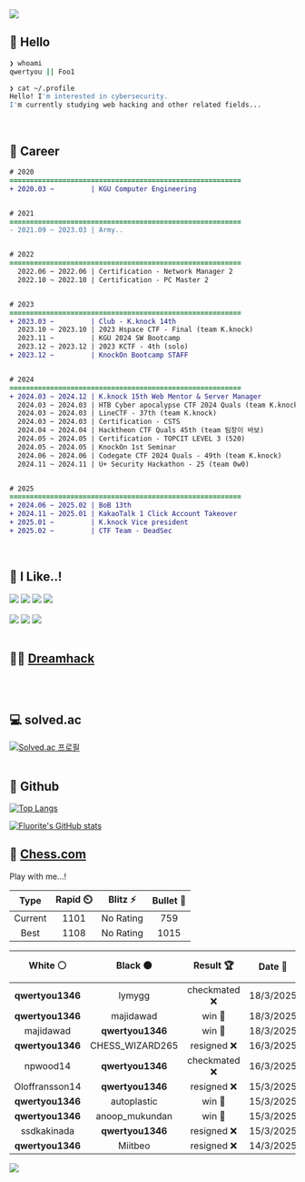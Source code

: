 <div align=left>
  <img src="https://capsule-render.vercel.app/api?type=waving&height=300&color=00f0e0&text=•⩊•" />
<br>

## 👋 Hello
```zsh
❯ whoami
qwertyou || Foo1

❯ cat ~/.profile
Hello! I'm interested in cybersecurity.
I'm currently studying web hacking and other related fields...
```
<br>
  
## 🌱 Career
```diff
# 2020
=========================================================
+ 2020.03 ~         | KGU Computer Engineering


# 2021
=========================================================
- 2021.09 ~ 2023.03 | Army..


# 2022
=========================================================
  2022.06 ~ 2022.06 | Certification - Network Manager 2
  2022.10 ~ 2022.10 | Certification - PC Master 2


# 2023
=========================================================
+ 2023.03 ~         | Club - K.knock 14th
  2023.10 ~ 2023.10 | 2023 Hspace CTF - Final (team K.knock)
  2023.11 ~         | KGU 2024 SW Bootcamp
  2023.12 ~ 2023.12 | 2023 KCTF - 4th (solo)
+ 2023.12 ~         | KnockOn Bootcamp STAFF


# 2024
=========================================================
+ 2024.03 ~ 2024.12 | K.knock 15th Web Mentor & Server Manager
  2024.03 ~ 2024.03 | HTB Cyber apocalypse CTF 2024 Quals (team K.knock)
  2024.03 ~ 2024.03 | LineCTF - 37th (team K.knock)
  2024.03 ~ 2024.03 | Certification - CSTS
  2024.04 ~ 2024.04 | Hacktheon CTF Quals 45th (team 팀장이 바보)
  2024.05 ~ 2024.05 | Certification - TOPCIT LEVEL 3 (520)
  2024.05 ~ 2024.05 | KnockOn 1st Seminar
  2024.06 ~ 2024.06 | Codegate CTF 2024 Quals - 49th (team K.knock)
  2024.11 ~ 2024.11 | U+ Security Hackathon - 25 (team 0w0)


# 2025
=========================================================
+ 2024.06 ~ 2025.02 | BoB 13th
+ 2024.11 ~ 2025.01 | KakaoTalk 1 Click Account Takeover
+ 2025.01 ~         | K.knock Vice president
+ 2025.02 ~         | CTF Team - DeadSec
```
<br>

## 🔨 I Like..!
<img src="https://img.shields.io/badge/Java-ED8B00?style=for-the-badge&logo=openjdk&logoColor=white">
<img src="https://img.shields.io/badge/python-3776AB?style=for-the-badge&logo=python&logoColor=white">
<img src="https://img.shields.io/badge/PHP-777BB4?style=for-the-badge&logo=php&logoColor=white">
<img src="https://img.shields.io/badge/Node.js-43853D?style=for-the-badge&logo=node.js&logoColor=white">
<br><br>
<img src="https://img.shields.io/badge/linux-FCC624?style=for-the-badge&logo=linux&logoColor=black"> 
<img src="https://img.shields.io/badge/docker-%230db7ed.svg?style=for-the-badge&logo=docker&logoColor=white">
<img src="https://img.shields.io/badge/GIT-E44C30?style=for-the-badge&logo=git&logoColor=white">
<br><br>

## 👨‍💻 [Dreamhack](https://dreamhack.io/users/40186)
<br><br>


## 💻 solved.ac
[![Solved.ac
프로필](http://mazassumnida.wtf/api/v2/generate_badge?boj=qwertyou)](https://solved.ac/qwertyou)
<br><br>

## 🚀 Github
[![Top Langs](https://github-readme-stats.vercel.app/api/top-langs/?username=qw3rtyou&layout=compact)](https://github.com/qw3rtyou/github-readme-stats)

[![Fluorite's GitHub stats](https://github-readme-stats.vercel.app/api?username=qw3rtyou)](https://github.com/anuraghazra/github-readme-stats)

## 🏁 [Chess.com](https://www.chess.com/)
Play with me...!
<!--START_SECTION:chessStats-->
<!-- Automatically generated with https://github.com/Balastrong/chess-stats-action -->

| Type | Rapid ⏲️ | Blitz ⚡ | Bullet 🔫 |
|:---:|:---:|:---:|:---:|
| Current | 1101 | No Rating | 759 |
| Best | 1108 | No Rating | 1015 |

| White ⚪ | Black ⚫ | Result 🏆 | Date 📅 | Position 🗺️ | Type 🕕 |
|:---:|:---:|:---:|:---:|:---:|:---:|
| **qwertyou1346** | lymygg | checkmated ❌ | 18/3/2025 | <a href="http://www.ee.unb.ca/cgi-bin/tervo/fen.pl?select=6k1/1p4pp/p7/3R1p2/2p5/2P5/PP3PPP/4r1K1 w - -">Link</a> | Rapid |
| **qwertyou1346** | majidawad | win 🥇 | 18/3/2025 | <a href="http://www.ee.unb.ca/cgi-bin/tervo/fen.pl?select=7k/3Q2p1/2P5/4p2p/4P3/5r2/3q1P1P/R4K2 w - -">Link</a> | Rapid |
| majidawad | **qwertyou1346** | win 🥇 | 18/3/2025 | <a href="http://www.ee.unb.ca/cgi-bin/tervo/fen.pl?select=5rk1/pp3p1p/4pQp1/3pP3/6P1/P3qP1P/2n1B1K1/2R5 b - -">Link</a> | Rapid |
| **qwertyou1346** | CHESS_WIZARD265 | resigned ❌ | 16/3/2025 | <a href="http://www.ee.unb.ca/cgi-bin/tervo/fen.pl?select=3r2k1/pr4pp/3p1p2/1P1P1b2/1b2pq2/1B6/P1R2PPP/2R3K1 w - -">Link</a> | Rapid |
| npwood14 | **qwertyou1346** | checkmated ❌ | 16/3/2025 | <a href="http://www.ee.unb.ca/cgi-bin/tervo/fen.pl?select=5QRk/p6p/2p4r/4P3/1P6/P1P2P1q/7p/5R1K b - -">Link</a> | Rapid |
| Oloffransson14 | **qwertyou1346** | resigned ❌ | 15/3/2025 | <a href="http://www.ee.unb.ca/cgi-bin/tervo/fen.pl?select=8/2p5/1p5R/1k4P1/1P6/8/4K3/3R3r b - -">Link</a> | Rapid |
| **qwertyou1346** | autoplastic | win 🥇 | 15/3/2025 | <a href="http://www.ee.unb.ca/cgi-bin/tervo/fen.pl?select=r3kbnr/ppNb1ppp/2n1p3/1q2P3/3P4/8/PP1B1PPP/R2QK1NR b KQkq -">Link</a> | Rapid |
| **qwertyou1346** | anoop_mukundan | win 🥇 | 15/3/2025 | <a href="http://www.ee.unb.ca/cgi-bin/tervo/fen.pl?select=1r2qrk1/p1p4Q/3pbb2/2p5/8/P1NB2P1/1PP4P/1K1R3R b - -">Link</a> | Rapid |
| ssdkakinada | **qwertyou1346** | resigned ❌ | 15/3/2025 | <a href="http://www.ee.unb.ca/cgi-bin/tervo/fen.pl?select=r2q1rk1/2p2p2/1p1p1N1p/p1b1PQ2/8/P4NP1/1PP2P1P/R4RK1 b - -">Link</a> | Rapid |
| **qwertyou1346** | Miitbeo | resigned ❌ | 14/3/2025 | <a href="http://www.ee.unb.ca/cgi-bin/tervo/fen.pl?select=4rb1r/pNk3p1/2p2p2/7p/8/8/PPP2PPP/2KR4 w - -">Link</a> | Rapid |

<!--END_SECTION:chessStats-->


<img src="https://capsule-render.vercel.app/api?type=waving&color=00f0e0&height=150&section=footer" />
</div>


